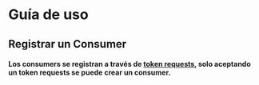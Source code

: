 # Guía de uso

## Registrar un Consumer

#### Los consumers se registran a través de [token requests](token_request.md), solo aceptando un token requests se puede crear un consumer.
